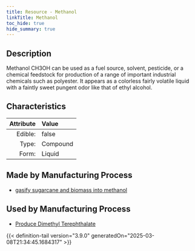 ```yaml
---
title: Resource - Methanol
linkTitle: Methanol
toc_hide: true
hide_summary: true
---
```

<!-- This is generated by the MarsSim HelpGenertor, do not edit. -->

## Description
Methanol CH3OH&#10;&#9;  can be used as a fuel source, solvent, pesticide, or &#10;&#9;  a chemical feedstock for production of a range of important industrial&#10;&#9;  chemicals such as polyester. It appears as a colorless fairly volatile &#10;&#9;  liquid with a faintly sweet pungent odor like that of ethyl alcohol. &#10;&#9;  

## Characteristics

| Attribute      | Value |
|--------:|:------|
|Edible:|false|
|Type:|Compound|
|Form:|Liquid|
 
## Made by Manufacturing Process

- [gasify sugarcane and biomass into methanol](/docs/definitions/process/gasify-sugarcane-and-biomass-into-methanol)

## Used by Manufacturing Process

- [Produce Dimethyl Terephthalate](/docs/definitions/process/produce-dimethyl-terephthalate)


    


{{< definition-tail version="3.9.0" generatedOn="2025-03-08T21:34:45.1684317" >}}


